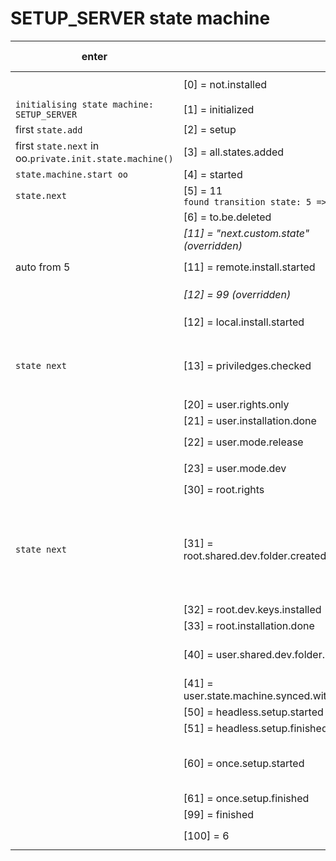 # SETUP_SERVER state machine

| **enter** |     | **Remark (mostly in check methods)** | **follow up** |
| --- | --- | --- | --- |
|     | \[0\] = not.installed | defined in `state.machine.init` |     |
| `initialising state machine: SETUP_SERVER` | \[1\] = initialized |     |
| first `state.add` | \[2\] = setup |     |
| first `state.next` in oo.`private.init.state.machine()` | \[3\] = all.states.added |     |
| `state.machine.start oo` | \[4\] = started |     |
| `state.next` | \[5\] = 11  <br>`found transition state: 5 => 11` | auto to 11 |
|     | \[6\] = to.be.deleted |     |
|     | *\[11\] = "next.custom.state" (overridden)* |     |
| auto from 5 | \[11\] = remote.install.started | Only checks `$SSH_CONFIG_FROM_REMOTE` | `create.result` 12 |
|     | *\[12\] = 99 (overridden)* | *defined in state.machine.init* | *auto to 99* |
|     | \[12\] = local.install.started | Only checks `$OOSH_DIR/this` |     |
| `state next` | \[13\] = priviledges.checked | Check if user is root or has active sudo rights | `create.result` 30 (if sudo)<br><br>`create.result` 20 (else) |
|     | \[20\] = user.rights.only | recheck 13 | recheck 13 |
|     | \[21\] = user.installation.done | Only checks `$HOME/oosh` |     |
|     | \[22\] = user.mode.release | Checks `"$OOSH_MODE" = "released"` |     |
|     | \[23\] = user.mode.dev | Checks `"$OOSH_MODE" = "dev"` |     |
|     | \[30\] = root.rights | recheck 13 | recheck 13 |
| `state next` | \[31\] = root.shared.dev.folder.created | Creates shared dev folder<br><br>(and links `config` and `oosh` so that a different implementation of the state machine is continued with) |     |
|     | \[32\] = root.dev.keys.installed | nothing yet |     |
|     | \[33\] = root.installation.done | nothing yet |     |
|     | \[40\] = user.shared.dev.folder.linked | makes `config` and `oosh` a link to shared dev (but already done in 31) |     |
|     | \[41\] = user.state.machine.synced.with.root | nothing yet |     |
|     | \[50\] = headless.setup.started | nothing yet |     |
|     | \[51\] = headless.setup.finished | nothing yet |     |
|     | \[60\] = once.setup.started | once init  <br>once set.domain localhost  <br>once stage.next |     |
|     | \[61\] = once.setup.finished | nothing yet |     |
|     | \[99\] = finished | nothing yet |     |
|     | \[100\] = 6 | defined in `state.machine.init` | auto to 6 |